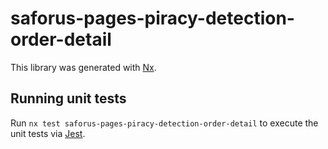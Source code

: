 # saforus-pages-piracy-detection-order-detail

This library was generated with [Nx](https://nx.dev).

## Running unit tests

Run `nx test saforus-pages-piracy-detection-order-detail` to execute the unit tests via [Jest](https://jestjs.io).
